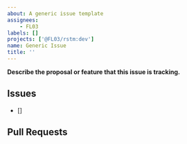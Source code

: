 ```yaml
---
about: A generic issue template
assignees:
    - FL03
labels: []
projects: ['@FL03/rstm:dev']
name: Generic Issue
title: ''
---
```


**Describe the proposal or feature that this issue is tracking.**

## Issues

- []

## Pull Requests
